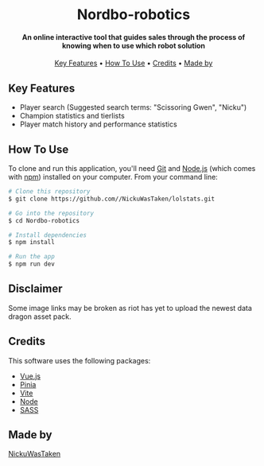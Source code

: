 <h1 align="center">
  Nordbo-robotics
</h1>

<h4 align="center">An online interactive tool that guides sales through the process of knowing when to use which robot solution</h4>


<p align="center">
  <a href="#key-features">Key Features</a> •
  <a href="#how-to-use">How To Use</a> •
  <a href="#credits">Credits</a> •
  <a href="#license">Made by</a>
</p>


## Key Features

* Player search (Suggested search terms: "Scissoring Gwen", "Nicku")
* Champion statistics and tierlists
* Player match history and performance statistics


## How To Use

To clone and run this application, you'll need [Git](https://git-scm.com) and [Node.js](https://nodejs.org/en/download/) (which comes with [npm](http://npmjs.com)) installed on your computer. From your command line:

```bash
# Clone this repository
$ git clone https://github.com//NickuWasTaken/lolstats.git

# Go into the repository
$ cd Nordbo-robotics 

# Install dependencies
$ npm install

# Run the app
$ npm run dev
```
## Disclaimer
Some image links may be broken as riot has yet to upload the newest data dragon asset pack.

## Credits

This software uses the following packages:

- [Vue.js](https://vuejs.org)
- [Pinia](https://pinia.vuejs.org)
- [Vite](https://vitejs.dev)
- [Node](https://nodejs.org/en)
- [SASS](https://sass-lang.com/)





## Made by 

[NickuWasTaken](https://github.com/NickuWasTaken)
